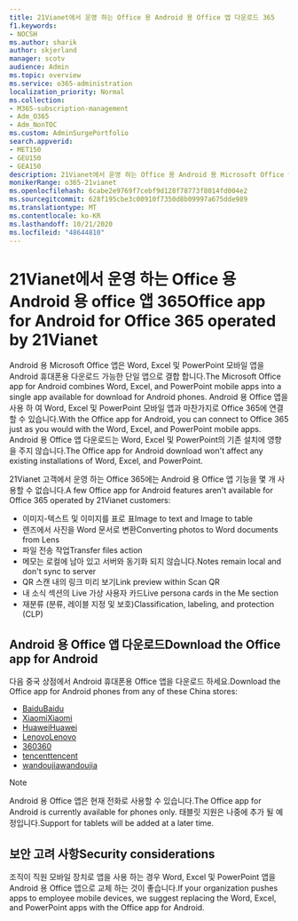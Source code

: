 ```yaml
---
title: 21Vianet에서 운영 하는 Office 용 Android 용 Office 앱 다운로드 365
f1.keywords:
- NOCSH
ms.author: sharik
author: skjerland
manager: scotv
audience: Admin
ms.topic: overview
ms.service: o365-administration
localization_priority: Normal
ms.collection:
- M365-subscription-management
- Adm_O365
- Adm_NonTOC
ms.custom: AdminSurgePortfolio
search.appverid:
- MET150
- GEU150
- GEA150
description: 21Vianet에서 운영 하는 Office 용 Android 용 Microsoft Office 앱 365에 대 한 자세한 내용과 중국 고객을 위해 다운로드 하는 방법에 대해 자세히 알아보세요.
monikerRange: o365-21vianet
ms.openlocfilehash: 6cabe2e9769f7cebf9d128f78773f8014fd004e2
ms.sourcegitcommit: 628f195cbe3c00910f7350d8b09997a675dde989
ms.translationtype: MT
ms.contentlocale: ko-KR
ms.lasthandoff: 10/21/2020
ms.locfileid: "48644810"
---
```

# <a name="office-app-for-android-for-office-365-operated-by-21vianet"></a><span data-ttu-id="ccc5e-103">21Vianet에서 운영 하는 Office 용 Android 용 office 앱 365</span><span class="sxs-lookup"><span data-stu-id="ccc5e-103">Office app for Android for Office 365 operated by 21Vianet</span></span>

<span data-ttu-id="ccc5e-104">Android 용 Microsoft Office 앱은 Word, Excel 및 PowerPoint 모바일 앱을 Android 휴대폰용 다운로드 가능한 단일 앱으로 결합 합니다.</span><span class="sxs-lookup"><span data-stu-id="ccc5e-104">The Microsoft Office app for Android combines Word, Excel, and PowerPoint mobile apps into a single app available for download for Android phones.</span></span> <span data-ttu-id="ccc5e-105">Android 용 Office 앱을 사용 하 여 Word, Excel 및 PowerPoint 모바일 앱과 마찬가지로 Office 365에 연결할 수 있습니다.</span><span class="sxs-lookup"><span data-stu-id="ccc5e-105">With the Office app for Android, you can connect to Office 365 just as you would with the Word, Excel, and PowerPoint mobile apps.</span></span> <span data-ttu-id="ccc5e-106">Android 용 Office 앱 다운로드는 Word, Excel 및 PowerPoint의 기존 설치에 영향을 주지 않습니다.</span><span class="sxs-lookup"><span data-stu-id="ccc5e-106">The Office app for Android download won't affect any existing installations of Word, Excel, and PowerPoint.</span></span>

<span data-ttu-id="ccc5e-107">21Vianet 고객에서 운영 하는 Office 365에는 Android 용 Office 앱 기능을 몇 개 사용할 수 없습니다.</span><span class="sxs-lookup"><span data-stu-id="ccc5e-107">A few Office app for Android features aren't available for Office 365 operated by 21Vianet customers:</span></span>

- <span data-ttu-id="ccc5e-108">이미지-텍스트 및 이미지를 표로 표</span><span class="sxs-lookup"><span data-stu-id="ccc5e-108">Image to text and Image to table</span></span> 
- <span data-ttu-id="ccc5e-109">렌즈에서 사진을 Word 문서로 변환</span><span class="sxs-lookup"><span data-stu-id="ccc5e-109">Converting photos to Word documents from Lens</span></span> 
- <span data-ttu-id="ccc5e-110">파일 전송 작업</span><span class="sxs-lookup"><span data-stu-id="ccc5e-110">Transfer files action</span></span> 
- <span data-ttu-id="ccc5e-111">메모는 로컬에 남아 있고 서버와 동기화 되지 않습니다.</span><span class="sxs-lookup"><span data-stu-id="ccc5e-111">Notes remain local and don't sync to server</span></span>
- <span data-ttu-id="ccc5e-112">QR 스캔 내의 링크 미리 보기</span><span class="sxs-lookup"><span data-stu-id="ccc5e-112">Link preview within Scan QR</span></span>
- <span data-ttu-id="ccc5e-113">내 소식 섹션의 Live 가상 사용자 카드</span><span class="sxs-lookup"><span data-stu-id="ccc5e-113">Live persona cards in the Me section</span></span>
- <span data-ttu-id="ccc5e-114">재분류 (분류, 레이블 지정 및 보호)</span><span class="sxs-lookup"><span data-stu-id="ccc5e-114">Classification, labeling, and protection (CLP)</span></span>


## <a name="download-the-office-app-for-android"></a><span data-ttu-id="ccc5e-115">Android 용 Office 앱 다운로드</span><span class="sxs-lookup"><span data-stu-id="ccc5e-115">Download the Office app for Android</span></span>

<span data-ttu-id="ccc5e-116">다음 중국 상점에서 Android 휴대폰용 Office 앱을 다운로드 하세요.</span><span class="sxs-lookup"><span data-stu-id="ccc5e-116">Download the Office app for Android phones from any of these China stores:</span></span>
- [<span data-ttu-id="ccc5e-117">Baidu</span><span class="sxs-lookup"><span data-stu-id="ccc5e-117">Baidu</span></span>](https://shouji.baidu.com/software/26842919.html)
- [<span data-ttu-id="ccc5e-118">Xiaomi</span><span class="sxs-lookup"><span data-stu-id="ccc5e-118">Xiaomi</span></span>](http://app.mi.com/details?id=com.microsoft.office.officehub&ref=search)
- [<span data-ttu-id="ccc5e-119">Huawei</span><span class="sxs-lookup"><span data-stu-id="ccc5e-119">Huawei</span></span>](https://appstore.huawei.com/app/C10888510)
- [<span data-ttu-id="ccc5e-120">Lenovo</span><span class="sxs-lookup"><span data-stu-id="ccc5e-120">Lenovo</span></span>](https://www.lenovomm.com/appdetail/com.microsoft.office.officehub/43003745)
- [<span data-ttu-id="ccc5e-121">360</span><span class="sxs-lookup"><span data-stu-id="ccc5e-121">360</span></span>](http://zhushou.360.cn/detail/index/soft_id/708682?recrefer=SE_D_office%20mobile)
- [<span data-ttu-id="ccc5e-122">tencent</span><span class="sxs-lookup"><span data-stu-id="ccc5e-122">tencent</span></span>](https://sj.qq.com/myapp/detail.htm?apkName=com.microsoft.office.officehub)
- [<span data-ttu-id="ccc5e-123">wandoujia</span><span class="sxs-lookup"><span data-stu-id="ccc5e-123">wandoujia</span></span>](https://www.wandoujia.com/apps/1502895)

> [!NOTE]
> <span data-ttu-id="ccc5e-124">Android 용 Office 앱은 현재 전화로 사용할 수 있습니다.</span><span class="sxs-lookup"><span data-stu-id="ccc5e-124">The Office app for Android is currently available for phones only.</span></span> <span data-ttu-id="ccc5e-125">태블릿 지원은 나중에 추가 될 예정입니다.</span><span class="sxs-lookup"><span data-stu-id="ccc5e-125">Support for tablets will be added at a later time.</span></span> 


## <a name="security-considerations"></a><span data-ttu-id="ccc5e-126">보안 고려 사항</span><span class="sxs-lookup"><span data-stu-id="ccc5e-126">Security considerations</span></span>

<span data-ttu-id="ccc5e-127">조직이 직원 모바일 장치로 앱을 사용 하는 경우 Word, Excel 및 PowerPoint 앱을 Android 용 Office 앱으로 교체 하는 것이 좋습니다.</span><span class="sxs-lookup"><span data-stu-id="ccc5e-127">If your organization pushes apps to employee mobile devices, we suggest replacing the Word, Excel, and PowerPoint apps with the Office app for Android.</span></span>  


